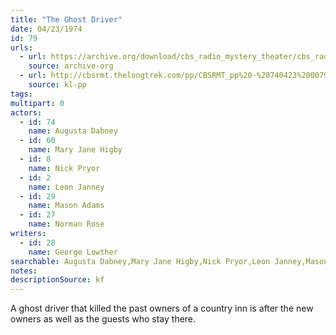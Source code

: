 ```yaml
---
title: "The Ghost Driver"
date: 04/23/1974
id: 79
urls: 
  - url: https://archive.org/download/cbs_radio_mystery_theater/cbs_radio_mystery_theater-0051-0100.zip/cbs_radio_mystery_theater-0051-0100%2Fcbsrmt_0079_the_ghost_driver.mp3
    source: archive-org
  - url: http://cbsrmt.thelongtrek.com/pp/CBSRMT_pp%20-%20740423%200079%20The%20Ghost%20Driver.mp3
    source: kl-pp
tags: 
multipart: 0
actors:  
  - id: 74
    name: Augusta Dabney  
  - id: 60
    name: Mary Jane Higby  
  - id: 8
    name: Nick Pryor  
  - id: 2
    name: Leon Janney  
  - id: 29
    name: Mason Adams  
  - id: 27
    name: Norman Rose
writers:  
  - id: 28
    name: George Lowther
searchable: Augusta Dabney,Mary Jane Higby,Nick Pryor,Leon Janney,Mason Adams,Norman Rose George Lowther
notes: 
descriptionSource: kf
---
```

A ghost driver that killed the past owners of a country inn is after the new owners as well as the guests who stay there.